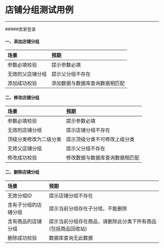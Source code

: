 # 店铺分组测试用例

---
#####卖家登录
#### 一、添加店铺分组

| 场景| 预期|
| :--- | :--- |
| 参数必填校验| 提示参数必填 |
| 无效的父店铺分组| 提示父分组不存在 |
| 添加成功校验| 添加数据与数据库查询数据相匹配 |
#### 二、修改店铺分组


| 场景| 预期|
| :--- | :--- |
| 参数必填校验| 提示参数必填 |
| 无效的店铺分组| 提示店铺分组不存在 |
| 顶级分类修改为二级分类| 提示顶级分类不可修改上级分类 |
| 无效父店铺分组| 提示父分组不存在 |
| 修改成功校验|修改数据与数据库查询数据相匹配 |

#### 二、删除店铺分组


| 场景| 预期|
| :--- | :--- |
| 无效分组ID| 提示店铺分组不存在 |
| 含有子分组的店铺分组| 提示当前分组存在子分组，不能删除 |
| 含有商品的店铺分组| 提示当前分组存在商品，请删除此分类下所有商品(包括商品回收站) |
| 删除成功校验|数据库查询无此数据 |



